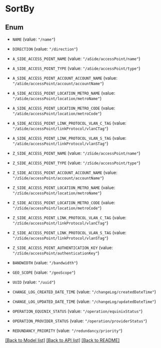 # SortBy

## Enum


* `NAME` (value: `"/name"`)

* `DIRECTION` (value: `"/direction"`)

* `A_SIDE_ACCESS_POINT_NAME` (value: `"/aSide/accessPoint/name"`)

* `A_SIDE_ACCESS_POINT_TYPE` (value: `"/aSide/accessPoint/type"`)

* `A_SIDE_ACCESS_POINT_ACCOUNT_ACCOUNT_NAME` (value: `"/aSide/accessPoint/account/accountName"`)

* `A_SIDE_ACCESS_POINT_LOCATION_METRO_NAME` (value: `"/aSide/accessPoint/location/metroName"`)

* `A_SIDE_ACCESS_POINT_LOCATION_METRO_CODE` (value: `"/aSide/accessPoint/location/metroCode"`)

* `A_SIDE_ACCESS_POINT_LINK_PROTOCOL_VLAN_C_TAG` (value: `"/aSide/accessPoint/linkProtocol/vlanCTag"`)

* `A_SIDE_ACCESS_POINT_LINK_PROTOCOL_VLAN_S_TAG` (value: `"/aSide/accessPoint/linkProtocol/vlanSTag"`)

* `Z_SIDE_ACCESS_POINT_NAME` (value: `"/zSide/accessPoint/name"`)

* `Z_SIDE_ACCESS_POINT_TYPE` (value: `"/zSide/accessPoint/type"`)

* `Z_SIDE_ACCESS_POINT_ACCOUNT_ACCOUNT_NAME` (value: `"/zSide/accessPoint/account/accountName"`)

* `Z_SIDE_ACCESS_POINT_LOCATION_METRO_NAME` (value: `"/zSide/accessPoint/location/metroName"`)

* `Z_SIDE_ACCESS_POINT_LOCATION_METRO_CODE` (value: `"/zSide/accessPoint/location/metroCode"`)

* `Z_SIDE_ACCESS_POINT_LINK_PROTOCOL_VLAN_C_TAG` (value: `"/zSide/accessPoint/linkProtocol/vlanCTag"`)

* `Z_SIDE_ACCESS_POINT_LINK_PROTOCOL_VLAN_S_TAG` (value: `"/zSide/accessPoint/linkProtocol/vlanSTag"`)

* `Z_SIDE_ACCESS_POINT_AUTHENTICATION_KEY` (value: `"/zSide/accessPoint/authenticationKey"`)

* `BANDWIDTH` (value: `"/bandwidth"`)

* `GEO_SCOPE` (value: `"/geoScope"`)

* `UUID` (value: `"/uuid"`)

* `CHANGE_LOG_CREATED_DATE_TIME` (value: `"/changeLog/createdDateTime"`)

* `CHANGE_LOG_UPDATED_DATE_TIME` (value: `"/changeLog/updatedDateTime"`)

* `OPERATION_EQUINIX_STATUS` (value: `"/operation/equinixStatus"`)

* `OPERATION_PROVIDER_STATUS` (value: `"/operation/providerStatus"`)

* `REDUNDANCY_PRIORITY` (value: `"/redundancy/priority"`)


[[Back to Model list]](../README.md#documentation-for-models) [[Back to API list]](../README.md#documentation-for-api-endpoints) [[Back to README]](../README.md)


